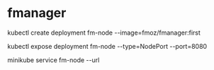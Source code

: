 # fmanager

kubectl create deployment fm-node --image=fmoz/fmanager:first

kubectl expose deployment fm-node --type=NodePort --port=8080

minikube service fm-node --url

